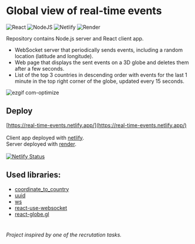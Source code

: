 # Global view of real-time events
![React](https://img.shields.io/badge/react-%2320232a.svg?style=for-the-badge&logo=react&logoColor=%2361DAFB) ![NodeJS](https://img.shields.io/badge/node.js-6DA55F?style=for-the-badge&logo=node.js&logoColor=white) ![Netlify](https://img.shields.io/badge/netlify-%23000000.svg?style=for-the-badge&logo=netlify&logoColor=#00C7B7) ![Render](https://img.shields.io/badge/Render-%46E3B7.svg?style=for-the-badge&logo=render&logoColor=white)

Repository contains Node.js server and React client app.
- WebSocket server that periodically sends events, including a random location (latitude and longitude).
- Web page that displays the sent events on a 3D globe and deletes them after a few seconds.
- List of the top 3 countries in descending order with events for the last 1 minute in the top right corner of the globe, updated every 15 seconds.

![ezgif com-optimize](https://github.com/m-wrzosk/real-time-events/assets/18627402/faef44f9-0906-408a-93a7-453b75786426)

## Deploy
[https://real-time-events.netlify.app/](https://real-time-events.netlify.app/) \
\
Client app deployed with [netlify](https://www.netlify.com/). \
Server deployed with [render](https://render.com/). \
\
[![Netlify Status](https://api.netlify.com/api/v1/badges/5155289d-704e-4734-89c8-788920b91cbd/deploy-status)](https://app.netlify.com/sites/enchanting-selkie-196c0c/deploys) 

## Used libraries:
- [coordinate_to_country](https://www.npmjs.com/package/coordinate_to_country)
- [uuid](https://www.npmjs.com/package/uuid)
- [ws](https://www.npmjs.com/package/ws)
- [react-use-websocket](https://www.npmjs.com/package/react-use-websocket)
- [react-globe.gl](https://github.com/vasturiano/react-globe.gl)

# 
_Project inspired by one of the recrutation tasks._
